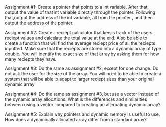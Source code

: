 Assignment #1: Create a pointer that points to a int variable. After that,
output the value of that int variable directly through the pointer. Following
that,output the address of the int variable, all from the pointer , and 
then output the address of the pointer.


Assignment #2: Create a reciept calculator that keeps track of the users
reciept values and calculate the total value at the end. Also be able to
create a function that will find the average reciept price of all the reciepts
inputted. Make sure that the reciepts are stored into a dynamic array of type
double. You will identify the exact size of that array by asking them for how
many reciepts they have.



Assignment #3: Do the same as assignment #2, except for one change. Do not ask
the user for the size of the array. You will need to be able to create a system
that will be able to adapt to larger reciept sizes than your original dynamic array


Assignment #4: Do the same as assignment #3, but use a vector instead of the
dynamic array allocations. What is the differences and similarities between using 
a vector compared to creating an alternating dynamic array?

Assignment #5: Explain why pointers and dynamic memory is useful to use.
How does a dynamically allocated array differ from a standard array?